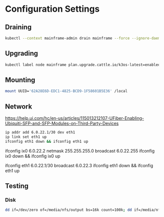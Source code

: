 # Configuration Settings

## Draining

```bash
kubectl --context mainframe-admin drain mainframe --force --ignore-daemonsets --delete-local-data
```

## Upgrading

```bash
kubectl label node mainframe plan.upgrade.cattle.io/k3os-latest=enabled --overwrite
```

## Mounting

```bash
mount UUID='62A28E6D-EDC1-4825-BCD9-1F58601B5E36' /local
```

## Network

https://help.ui.com/hc/en-us/articles/115013212107-UFiber-Enabling-Ubiquiti-SFP-and-SFP-Modules-on-Third-Party-Devices

```bash
ip addr add 6.0.22.1/30 dev eth1
ip link set eth1 up
ifconfig eth1 down && ifconfig eth1 up
```

ifconfig ix0 6.0.22.2 netmask 255.255.255.0 broadcast 6.0.22.255
ifconfig ix0 down && ifconfig ix0 up

ifconfig eth1 6.0.22.1/30 broadcast 6.0.22.3
ifconfig eth1 down && ifconfig eth1 up

## Testing

### Disk

```bash
dd if=/dev/zero of=/media/nfs/output bs=16k count=100k; dd if=/media/nfs/output of=/dev/null; rm -f /media/nfs/output
```
